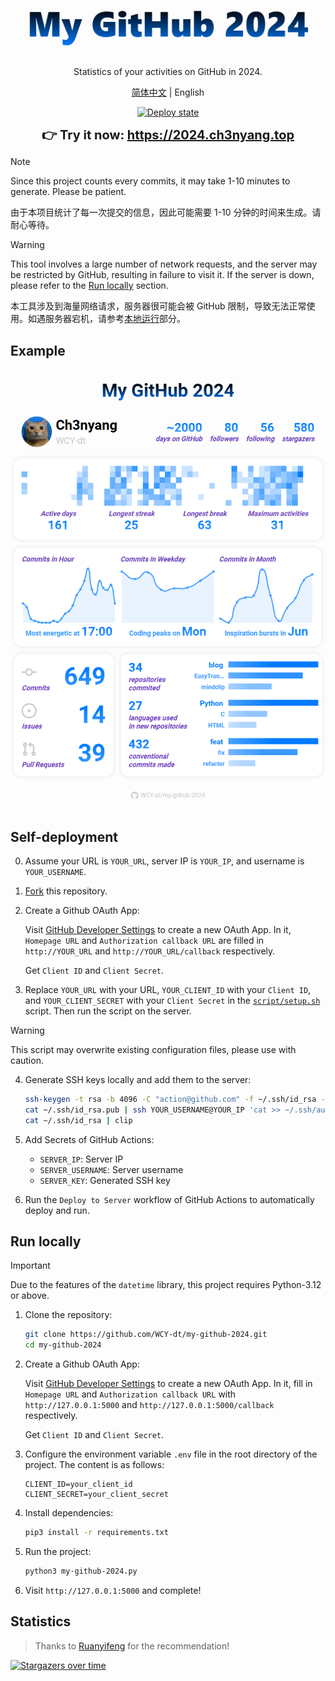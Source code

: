 <div align="center">
  <img src="logo.png" alt="logo" />

  Statistics of your activities on GitHub in 2024.

  [简体中文](README_zh-CN.md) | English

  [![Deploy state](https://github.com/WCY-dt/my-github-2024/actions/workflows/deploy.yml/badge.svg)](https://github.com/WCY-dt/my-github-2024/actions/workflows/deploy.yml)

  <strong style="font-size: 20px;">👉 Try it now: <a href="https://2024.ch3nyang.top">https://2024.ch3nyang.top</a></strong>
</div>

> [!NOTE]
>
> Since this project counts every commits, it may take 1-10 minutes to generate. Please be patient.
>
> 由于本项目统计了每一次提交的信息，因此可能需要 1-10 分钟的时间来生成。请耐心等待。


> [!WARNING]
>
> This tool involves a large number of network requests, and the server may be restricted by GitHub, resulting in failure to visit it. If the server is down, please refer to the [Run locally](#run-locally) section.
>
> 本工具涉及到海量网络请求，服务器很可能会被 GitHub 限制，导致无法正常使用。如遇服务器宕机，请参考[本地运行](README_zh-CN.md#本地运行)部分。

## Example

![example](example.png)

## Self-deployment

0. Assume your URL is `YOUR_URL`, server IP is `YOUR_IP`, and username is `YOUR_USERNAME`.

1. [Fork](https://github.com/WCY-dt/my-github-2024/fork) this repository.

2. Create a Github OAuth App:

    Visit [GitHub Developer Settings](https://github.com/settings/developers) to create a new OAuth App. In it, `Homepage URL` and `Authorization callback URL` are filled in `http://YOUR_URL` and `http://YOUR_URL/callback` respectively.

    Get `Client ID` and `Client Secret`.

3. Replace `YOUR_URL` with your URL, `YOUR_CLIENT_ID` with your `Client ID`, and `YOUR_CLIENT_SECRET` with your `Client Secret` in the [`script/setup.sh`](script/setup.sh) script. Then run the script on the server.

> [!WARNING]
>
> This script may overwrite existing configuration files, please use with caution.

4. Generate SSH keys locally and add them to the server:

    ```bash
    ssh-keygen -t rsa -b 4096 -C "action@github.com" -f ~/.ssh/id_rsa -N ""
    cat ~/.ssh/id_rsa.pub | ssh YOUR_USERNAME@YOUR_IP 'cat >> ~/.ssh/authorized_keys'
    cat ~/.ssh/id_rsa | clip
    ```

5. Add Secrets of GitHub Actions:

    - `SERVER_IP`: Server IP
    - `SERVER_USERNAME`: Server username
    - `SERVER_KEY`: Generated SSH key

6. Run the `Deploy to Server` workflow of GitHub Actions to automatically deploy and run.

## Run locally

> [!IMPORTANT]
>
> Due to the features of the `datetime` library, this project requires Python-3.12 or above.

1. Clone the repository:

    ```bash
    git clone https://github.com/WCY-dt/my-github-2024.git
    cd my-github-2024
    ```

2. Create a Github OAuth App:

    Visit [GitHub Developer Settings](https://github.com/settings/developers) to create a new OAuth App. In it, fill in `Homepage URL` and `Authorization callback URL` with `http://127.0.0.1:5000` and `http://127.0.0.1:5000/callback` respectively.

    Get `Client ID` and `Client Secret`.

3. Configure the environment variable `.env` file in the root directory of the project. The content is as follows:

    ```env
    CLIENT_ID=your_client_id
    CLIENT_SECRET=your_client_secret
    ```

4. Install dependencies:

    ```bash
    pip3 install -r requirements.txt
    ```

5. Run the project:

    ```bash
    python3 my-github-2024.py
    ```

6. Visit `http://127.0.0.1:5000` and complete!

## Statistics

> Thanks to [Ruanyifeng](https://github.com/ruanyf) for the recommendation!

[![Stargazers over time](https://starchart.cc/WCY-dt/my-github-2024.svg?background=%23FFFFFF&axis=%23333333&line=%232da44e)](https://starchart.cc/WCY-dt/my-github-2024)
